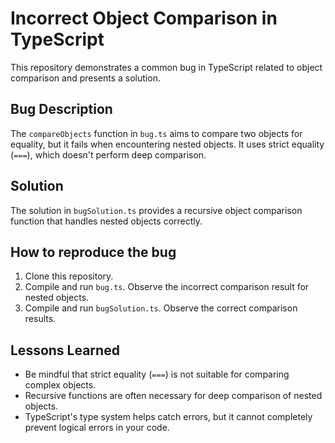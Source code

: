 # Incorrect Object Comparison in TypeScript

This repository demonstrates a common bug in TypeScript related to object comparison and presents a solution.

## Bug Description
The `compareObjects` function in `bug.ts` aims to compare two objects for equality, but it fails when encountering nested objects.  It uses strict equality (`===`), which doesn't perform deep comparison.

## Solution
The solution in `bugSolution.ts` provides a recursive object comparison function that handles nested objects correctly.

## How to reproduce the bug
1. Clone this repository.
2. Compile and run `bug.ts`. Observe the incorrect comparison result for nested objects.
3. Compile and run `bugSolution.ts`. Observe the correct comparison results.

## Lessons Learned
- Be mindful that strict equality (`===`) is not suitable for comparing complex objects.
- Recursive functions are often necessary for deep comparison of nested objects.
- TypeScript's type system helps catch errors, but it cannot completely prevent logical errors in your code.